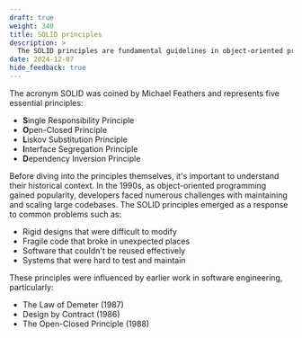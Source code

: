 ```yaml
---
draft: true
weight: 340
title: SOLID principles
description: >
  The SOLID principles are fundamental guidelines in object-oriented programming that help developers create more maintainable, flexible, and scalable software. These principles, introduced by Robert C. Martin (also known as Uncle Bob) in his 2000 paper "Design Principles and Design Patterns," have become cornerstone concepts in modern software engineering.
date: 2024-12-07
hide_feedback: true
---
```


The acronym SOLID was coined by Michael Feathers and represents five essential principles:
- **S**ingle Responsibility Principle
- **O**pen-Closed Principle
- **L**iskov Substitution Principle
- **I**nterface Segregation Principle
- **D**ependency Inversion Principle

Before diving into the principles themselves, it's important to understand their historical context. In the 1990s, as object-oriented programming gained popularity, developers faced numerous challenges with maintaining and scaling large codebases. The SOLID principles emerged as a response to common problems such as:

- Rigid designs that were difficult to modify
- Fragile code that broke in unexpected places
- Software that couldn't be reused effectively
- Systems that were hard to test and maintain

These principles were influenced by earlier work in software engineering, particularly:
- The Law of Demeter (1987)
- Design by Contract (1986)
- The Open-Closed Principle (1988)
